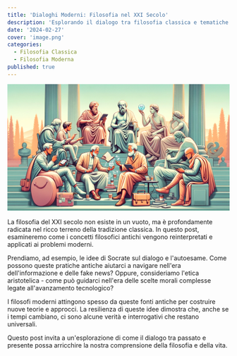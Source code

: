 ```yaml
---
title: 'Dialoghi Moderni: Filosofia nel XXI Secolo'
description: 'Esplorando il dialogo tra filosofia classica e tematiche moderne, capendo come il pensiero antico influisce sul presente.'
date: '2024-02-27'
cover: 'image.png'
categories:
  - Filosofia Classica
  - Filosofia Moderna
published: true
---
```


![dialoghi moderni](./image.png)

La filosofia del XXI secolo non esiste in un vuoto, ma è profondamente radicata nel ricco terreno della tradizione classica. In questo post, esamineremo come i concetti filosofici antichi vengono reinterpretati e applicati ai problemi moderni.

Prendiamo, ad esempio, le idee di Socrate sul dialogo e l'autoesame. Come possono queste pratiche antiche aiutarci a navigare nell'era dell'informazione e delle fake news? Oppure, consideriamo l'etica aristotelica - come può guidarci nell'era delle scelte morali complesse legate all'avanzamento tecnologico?

I filosofi moderni attingono spesso da queste fonti antiche per costruire nuove teorie e approcci. La resilienza di queste idee dimostra che, anche se i tempi cambiano, ci sono alcune verità e interrogativi che restano universali.

Questo post invita a un'esplorazione di come il dialogo tra passato e presente possa arricchire la nostra comprensione della filosofia e della vita.
